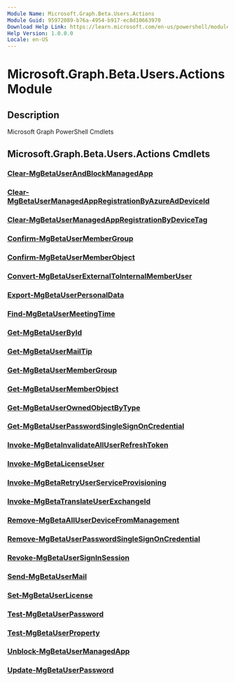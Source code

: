 ```yaml
---
Module Name: Microsoft.Graph.Beta.Users.Actions
Module Guid: 95972089-b76a-4954-b917-ec8d10663970
Download Help Link: https://learn.microsoft.com/en-us/powershell/module/microsoft.graph.beta.users.actions/?view=graph-powershell-beta
Help Version: 1.0.0.0
Locale: en-US
---
```


# Microsoft.Graph.Beta.Users.Actions Module
## Description
Microsoft Graph PowerShell Cmdlets

## Microsoft.Graph.Beta.Users.Actions Cmdlets
### [Clear-MgBetaUserAndBlockManagedApp](Clear-MgBetaUserAndBlockManagedApp.md)

### [Clear-MgBetaUserManagedAppRegistrationByAzureAdDeviceId](Clear-MgBetaUserManagedAppRegistrationByAzureAdDeviceId.md)

### [Clear-MgBetaUserManagedAppRegistrationByDeviceTag](Clear-MgBetaUserManagedAppRegistrationByDeviceTag.md)

### [Confirm-MgBetaUserMemberGroup](Confirm-MgBetaUserMemberGroup.md)

### [Confirm-MgBetaUserMemberObject](Confirm-MgBetaUserMemberObject.md)

### [Convert-MgBetaUserExternalToInternalMemberUser](Convert-MgBetaUserExternalToInternalMemberUser.md)

### [Export-MgBetaUserPersonalData](Export-MgBetaUserPersonalData.md)

### [Find-MgBetaUserMeetingTime](Find-MgBetaUserMeetingTime.md)

### [Get-MgBetaUserById](Get-MgBetaUserById.md)

### [Get-MgBetaUserMailTip](Get-MgBetaUserMailTip.md)

### [Get-MgBetaUserMemberGroup](Get-MgBetaUserMemberGroup.md)

### [Get-MgBetaUserMemberObject](Get-MgBetaUserMemberObject.md)

### [Get-MgBetaUserOwnedObjectByType](Get-MgBetaUserOwnedObjectByType.md)

### [Get-MgBetaUserPasswordSingleSignOnCredential](Get-MgBetaUserPasswordSingleSignOnCredential.md)

### [Invoke-MgBetaInvalidateAllUserRefreshToken](Invoke-MgBetaInvalidateAllUserRefreshToken.md)

### [Invoke-MgBetaLicenseUser](Invoke-MgBetaLicenseUser.md)

### [Invoke-MgBetaRetryUserServiceProvisioning](Invoke-MgBetaRetryUserServiceProvisioning.md)

### [Invoke-MgBetaTranslateUserExchangeId](Invoke-MgBetaTranslateUserExchangeId.md)

### [Remove-MgBetaAllUserDeviceFromManagement](Remove-MgBetaAllUserDeviceFromManagement.md)

### [Remove-MgBetaUserPasswordSingleSignOnCredential](Remove-MgBetaUserPasswordSingleSignOnCredential.md)

### [Revoke-MgBetaUserSignInSession](Revoke-MgBetaUserSignInSession.md)

### [Send-MgBetaUserMail](Send-MgBetaUserMail.md)

### [Set-MgBetaUserLicense](Set-MgBetaUserLicense.md)

### [Test-MgBetaUserPassword](Test-MgBetaUserPassword.md)

### [Test-MgBetaUserProperty](Test-MgBetaUserProperty.md)

### [Unblock-MgBetaUserManagedApp](Unblock-MgBetaUserManagedApp.md)

### [Update-MgBetaUserPassword](Update-MgBetaUserPassword.md)




















